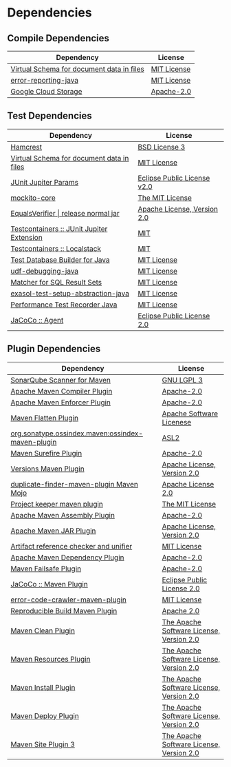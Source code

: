 <!-- @formatter:off -->
# Dependencies

## Compile Dependencies

| Dependency                                     | License          |
| ---------------------------------------------- | ---------------- |
| [Virtual Schema for document data in files][0] | [MIT License][1] |
| [error-reporting-java][2]                      | [MIT License][3] |
| [Google Cloud Storage][4]                      | [Apache-2.0][5]  |

## Test Dependencies

| Dependency                                      | License                          |
| ----------------------------------------------- | -------------------------------- |
| [Hamcrest][6]                                   | [BSD License 3][7]               |
| [Virtual Schema for document data in files][0]  | [MIT License][1]                 |
| [JUnit Jupiter Params][8]                       | [Eclipse Public License v2.0][9] |
| [mockito-core][10]                              | [The MIT License][11]            |
| [EqualsVerifier \| release normal jar][12]      | [Apache License, Version 2.0][5] |
| [Testcontainers :: JUnit Jupiter Extension][13] | [MIT][14]                        |
| [Testcontainers :: Localstack][13]              | [MIT][14]                        |
| [Test Database Builder for Java][15]            | [MIT License][16]                |
| [udf-debugging-java][17]                        | [MIT License][18]                |
| [Matcher for SQL Result Sets][19]               | [MIT License][20]                |
| [exasol-test-setup-abstraction-java][21]        | [MIT License][22]                |
| [Performance Test Recorder Java][23]            | [MIT License][24]                |
| [JaCoCo :: Agent][25]                           | [Eclipse Public License 2.0][26] |

## Plugin Dependencies

| Dependency                                              | License                                        |
| ------------------------------------------------------- | ---------------------------------------------- |
| [SonarQube Scanner for Maven][27]                       | [GNU LGPL 3][28]                               |
| [Apache Maven Compiler Plugin][29]                      | [Apache-2.0][5]                                |
| [Apache Maven Enforcer Plugin][30]                      | [Apache-2.0][5]                                |
| [Maven Flatten Plugin][31]                              | [Apache Software Licenese][5]                  |
| [org.sonatype.ossindex.maven:ossindex-maven-plugin][32] | [ASL2][33]                                     |
| [Maven Surefire Plugin][34]                             | [Apache-2.0][5]                                |
| [Versions Maven Plugin][35]                             | [Apache License, Version 2.0][5]               |
| [duplicate-finder-maven-plugin Maven Mojo][36]          | [Apache License 2.0][37]                       |
| [Project keeper maven plugin][38]                       | [The MIT License][39]                          |
| [Apache Maven Assembly Plugin][40]                      | [Apache-2.0][5]                                |
| [Apache Maven JAR Plugin][41]                           | [Apache License, Version 2.0][5]               |
| [Artifact reference checker and unifier][42]            | [MIT License][43]                              |
| [Apache Maven Dependency Plugin][44]                    | [Apache-2.0][5]                                |
| [Maven Failsafe Plugin][45]                             | [Apache-2.0][5]                                |
| [JaCoCo :: Maven Plugin][46]                            | [Eclipse Public License 2.0][26]               |
| [error-code-crawler-maven-plugin][47]                   | [MIT License][48]                              |
| [Reproducible Build Maven Plugin][49]                   | [Apache 2.0][33]                               |
| [Maven Clean Plugin][50]                                | [The Apache Software License, Version 2.0][33] |
| [Maven Resources Plugin][51]                            | [The Apache Software License, Version 2.0][33] |
| [Maven Install Plugin][52]                              | [The Apache Software License, Version 2.0][33] |
| [Maven Deploy Plugin][53]                               | [The Apache Software License, Version 2.0][33] |
| [Maven Site Plugin 3][54]                               | [The Apache Software License, Version 2.0][33] |

[0]: https://github.com/exasol/virtual-schema-common-document-files/
[1]: https://github.com/exasol/virtual-schema-common-document-files/blob/main/LICENSE
[2]: https://github.com/exasol/error-reporting-java/
[3]: https://github.com/exasol/error-reporting-java/blob/main/LICENSE
[4]: https://github.com/googleapis/java-storage
[5]: https://www.apache.org/licenses/LICENSE-2.0.txt
[6]: http://hamcrest.org/JavaHamcrest/
[7]: http://opensource.org/licenses/BSD-3-Clause
[8]: https://junit.org/junit5/
[9]: https://www.eclipse.org/legal/epl-v20.html
[10]: https://github.com/mockito/mockito
[11]: https://github.com/mockito/mockito/blob/main/LICENSE
[12]: https://www.jqno.nl/equalsverifier
[13]: https://java.testcontainers.org
[14]: http://opensource.org/licenses/MIT
[15]: https://github.com/exasol/test-db-builder-java/
[16]: https://github.com/exasol/test-db-builder-java/blob/main/LICENSE
[17]: https://github.com/exasol/udf-debugging-java/
[18]: https://github.com/exasol/udf-debugging-java/blob/main/LICENSE
[19]: https://github.com/exasol/hamcrest-resultset-matcher/
[20]: https://github.com/exasol/hamcrest-resultset-matcher/blob/main/LICENSE
[21]: https://github.com/exasol/exasol-test-setup-abstraction-java/
[22]: https://github.com/exasol/exasol-test-setup-abstraction-java/blob/main/LICENSE
[23]: https://github.com/exasol/performance-test-recorder-java/
[24]: https://github.com/exasol/performance-test-recorder-java/blob/main/LICENSE
[25]: https://www.eclemma.org/jacoco/index.html
[26]: https://www.eclipse.org/legal/epl-2.0/
[27]: http://sonarsource.github.io/sonar-scanner-maven/
[28]: http://www.gnu.org/licenses/lgpl.txt
[29]: https://maven.apache.org/plugins/maven-compiler-plugin/
[30]: https://maven.apache.org/enforcer/maven-enforcer-plugin/
[31]: https://www.mojohaus.org/flatten-maven-plugin/
[32]: https://sonatype.github.io/ossindex-maven/maven-plugin/
[33]: http://www.apache.org/licenses/LICENSE-2.0.txt
[34]: https://maven.apache.org/surefire/maven-surefire-plugin/
[35]: https://www.mojohaus.org/versions/versions-maven-plugin/
[36]: https://basepom.github.io/duplicate-finder-maven-plugin
[37]: http://www.apache.org/licenses/LICENSE-2.0.html
[38]: https://github.com/exasol/project-keeper/
[39]: https://github.com/exasol/project-keeper/blob/main/LICENSE
[40]: https://maven.apache.org/plugins/maven-assembly-plugin/
[41]: https://maven.apache.org/plugins/maven-jar-plugin/
[42]: https://github.com/exasol/artifact-reference-checker-maven-plugin/
[43]: https://github.com/exasol/artifact-reference-checker-maven-plugin/blob/main/LICENSE
[44]: https://maven.apache.org/plugins/maven-dependency-plugin/
[45]: https://maven.apache.org/surefire/maven-failsafe-plugin/
[46]: https://www.jacoco.org/jacoco/trunk/doc/maven.html
[47]: https://github.com/exasol/error-code-crawler-maven-plugin/
[48]: https://github.com/exasol/error-code-crawler-maven-plugin/blob/main/LICENSE
[49]: http://zlika.github.io/reproducible-build-maven-plugin
[50]: http://maven.apache.org/plugins/maven-clean-plugin/
[51]: http://maven.apache.org/plugins/maven-resources-plugin/
[52]: http://maven.apache.org/plugins/maven-install-plugin/
[53]: http://maven.apache.org/plugins/maven-deploy-plugin/
[54]: http://maven.apache.org/plugins/maven-site-plugin/
